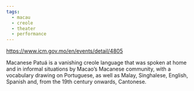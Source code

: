 ```yaml
---
tags:
  - macau
  - creole
  - theater
  - performance
---
```

https://www.icm.gov.mo/en/events/detail/4805

Macanese Patuá is a vanishing creole language that was spoken at home and in informal situations by Macao’s Macanese community, with a vocabulary drawing on Portuguese, as well as Malay, Singhalese, English, Spanish and, from the 19th century onwards, Cantonese.